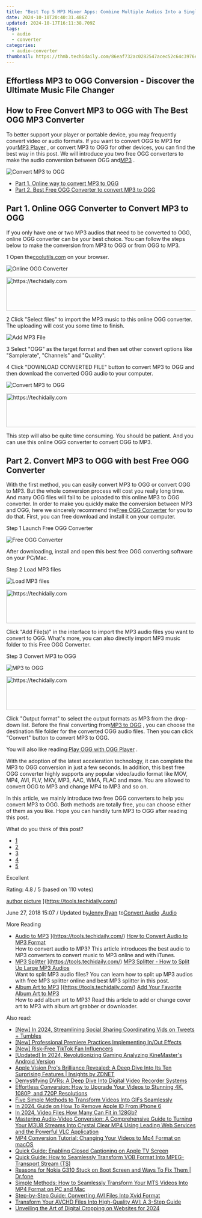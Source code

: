 ```yaml
---
title: "Best Top 5 MP3 Mixer Apps: Combine Multiple Audios Into a Single File Easily"
date: 2024-10-10T20:40:31.486Z
updated: 2024-10-17T16:11:38.709Z
tags:
  - audio
  - converter
categories:
  - audio-converter
thumbnail: https://thmb.techidaily.com/86eaf732ac0282547acec52c64c3976ebfde5c25b2b266f861ae95d9b96270a9.jpg
---
```


## Effortless MP3 to OGG Conversion - Discover the Ultimate Music File Changer

## How to Free Convert MP3 to OGG with The Best OGG MP3 Converter

 To better support your player or portable device, you may frequently convert video or audio formats. If you want to convert OGG to MP3 for your[MP3 Player](https://tools.techidaily.com/) , or convert MP3 to OGG for other devices, you can find the best way in this post. We will introduce you two free OGG converters to make the audio conversion between OGG and[MP3](https://tools.techidaily.com/) .

![Convert MP3 to OGG](https://www.aiseesoft.com/images/free-video-converter/mp3-to-ogg.jpg)

* [Part 1. Online way to convert MP3 to OGG](https://tools.techidaily.com/)
* [Part 2. Best Free OGG Converter to convert MP3 to OGG](https://tools.techidaily.com/)

## Part 1\. Online OGG Converter to Convert MP3 to OGG

 If you only have one or two MP3 audios that need to be converted to OGG, online OGG converter can be your best choice. You can follow the steps below to make the conversion from MP3 to OGG or from OGG to MP3.

1 Open the[coolutils.com](https://www.coolutils.com/Online/Audio-Converter/) on your browser.

![Online OGG Converter](https://www.aiseesoft.com/images/free-video-converter/coolutils.jpg)

<!-- affiliate ads begin -->
<a href="https://unicoeye.pxf.io/c/5597632/2134238/18498" target="_top" id="2134238">
  <img src="//a.impactradius-go.com/display-ad/18498-2134238" border="0" alt="https://techidaily.com" width="728" height="90"/>
</a>
<img height="0" width="0" src="https://unicoeye.pxf.io/i/5597632/2134238/18498" style="position:absolute;visibility:hidden;" border="0" />
<!-- affiliate ads end -->

2 Click "Select files" to import the MP3 music to this online OGG converter. The uploading will cost you some time to finish.

![Add MP3 File](https://www.aiseesoft.com/images/free-video-converter/upload-ogg.jpg)

3 Select "OGG" as the target format and then set other convert options like "Samplerate", "Channels" and "Quality".

4 Click "DOWNLOAD CONVERTED FILE" button to convert MP3 to OGG and then download the converted OGG audio to your computer.

![Convert MP3 to OGG](https://www.aiseesoft.com/images/free-video-converter/ready-to-convert.jpg)

<!-- affiliate ads begin -->
<a href="https://appsumo.8odi.net/c/5597632/2052063/7443" target="_top" id="2052063">
  <img src="//a.impactradius-go.com/display-ad/7443-2052063" border="0" alt="https://techidaily.com" width="728" height="90"/>
</a>
<img height="0" width="0" src="https://appsumo.8odi.net/i/5597632/2052063/7443" style="position:absolute;visibility:hidden;" border="0" />
<!-- affiliate ads end -->

 This step will also be quite time consuming. You should be patient. And you can use this online OGG converter to convert OGG to MP3.

## Part 2\. Convert MP3 to OGG with best Free OGG Converter

 With the first method, you can easily convert MP3 to OGG or convert OGG to MP3\. But the whole conversion process will cost you really long time. And many OGG files will fail to be uploaded to this online MP3 to OGG converter. In order to make you quickly make the conversion between MP3 and OGG, here we sincerely recommend the[Free OGG Converter](https://tools.techidaily.com/aiseesoft/video-converter-ultimate/) for you to do that. First, you can free download and install it on your computer.

[](https://secure.2checkout.com/order/cart.php?PRODS=4575878&QTY=1&AFFILIATE=108875) [](https://secure.2checkout.com/order/cart.php?PRODS=4594445&QTY=1&AFFILIATE=108875)

Step 1 Launch Free OGG Converter

![Free OGG Converter](https://www.aiseesoft.com/images/free-video-converter/interface.jpg)

 After downloading, install and open this best free OGG converting software on your PC/Mac.

Step 2 Load MP3 files

![Load MP3 files](https://www.aiseesoft.com/images/free-video-converter/add-mp3-files.jpg)

<!-- affiliate ads begin -->
<a href="https://appsumo.8odi.net/c/5597632/2094418/7443" target="_top" id="2094418">
  <img src="//a.impactradius-go.com/display-ad/7443-2094418" border="0" alt="https://techidaily.com" width="728" height="90"/>
</a>
<img height="0" width="0" src="https://appsumo.8odi.net/i/5597632/2094418/7443" style="position:absolute;visibility:hidden;" border="0" />
<!-- affiliate ads end -->

 Click "Add File(s)" in the interface to import the MP3 audio files you want to convert to OGG. What's more, you can also directly import MP3 music folder to this Free OGG Converter.

Step 3 Convert MP3 to OGG

![MP3 to OGG](https://www.aiseesoft.com/images/free-video-converter/ogg-format.jpg)

<!-- affiliate ads begin -->
<a href="https://ephamedtechinc.pxf.io/c/5597632/2136612/26400" target="_top" id="2136612">
  <img src="//a.impactradius-go.com/display-ad/26400-2136612" border="0" alt="https://techidaily.com" width="728" height="90"/>
</a>
<img height="0" width="0" src="https://ephamedtechinc.pxf.io/i/5597632/2136612/26400" style="position:absolute;visibility:hidden;" border="0" />
<!-- affiliate ads end -->

 Click "Output format" to select the output formats as MP3 from the drop-down list. Before the final converting from[MP3 to OGG](https://tools.techidaily.com/) , you can choose the destination file folder for the converted OGG audio files. Then you can click "Convert" button to convert MP3 to OGG.

 You will also like reading:[Play OGG with OGG Player](https://tools.techidaily.com/) .

 With the adoption of the latest acceleration technology, it can complete the MP3 to OGG conversion in just a few seconds. In addition, this best free OGG converter highly supports any popular video/audio format like MOV, MP4, AVI, FLV, MKV, MP3, AAC, WMA, FLAC and more. You are allowed to convert OGG to MP3 and change MP4 to MP3 and so on.

 In this article, we mainly introduce two free OGG converters to help you convert MP3 to OGG. Both methods are totally free, you can choose either of them as you like. Hope you can handily turn MP3 to OGG after reading this post.

What do you think of this post?

* [1](https://tools.techidaily.com/)
* [2](https://tools.techidaily.com/)
* [3](https://tools.techidaily.com/)
* [4](https://tools.techidaily.com/)
* [5](https://tools.techidaily.com/)

Excellent

Rating: 4.8 / 5 (based on 110 votes)

[author picture](https://www.aiseesoft.com/images/author/jenny.png) ](https://tools.techidaily.com/)

 June 27, 2018 15:07 / Updated by[Jenny Ryan](https://tools.techidaily.com/) to[Convert Audio](https://tools.techidaily.com/) ,[Audio](https://tools.techidaily.com/)

More Reading

* [Audio to MP3](https://www.aiseesoft.com/images/more-reading/convert-audio-to-mp3-s.jpg) ](https://tools.techidaily.com/) [How to Convert Audio to MP3 Format](https://tools.techidaily.com/)  
 How to convert audio to MP3? This article introduces the best audio to MP3 converters to convert music to MP3 online and with iTunes.
* [MP3 Splitter](https://www.aiseesoft.com/images/more-reading/mp3-splitter-s.jpg) ](https://tools.techidaily.com/) [MP3 Splitter - How to Split Up Large MP3 Audios](https://tools.techidaily.com/)  
 Want to split MP3 audio files? You can learn how to split up MP3 audios with free MP3 splitter online and best MP3 splitter in this post.
* [Album Art to MP3](https://www.aiseesoft.com/images/more-reading/add-album-art-to-mp3-s.jpg) ](https://tools.techidaily.com/) [Add Your Favorite Album Art to MP3](https://tools.techidaily.com/)  
 How to add album art to MP3? Read this article to add or change cover art to MP3 with album art grabber or downloader.

<ins class="adsbygoogle"
     style="display:block"
     data-ad-format="autorelaxed"
     data-ad-client="ca-pub-7571918770474297"
     data-ad-slot="1223367746"></ins>

<ins class="adsbygoogle"
     style="display:block"
     data-ad-client="ca-pub-7571918770474297"
     data-ad-slot="8358498916"
     data-ad-format="auto"
     data-full-width-responsive="true"></ins>

<span class="atpl-alsoreadstyle">Also read:</span>
<div><ul>
<li><a href="https://twitter-videos.techidaily.com/new-in-2024-streamlining-social-sharing-coordinating-vids-on-tweets-plus-tumbles/"><u>[New] In 2024, Streamlining Social Sharing Coordinating Vids on Tweets + Tumbles</u></a></li>
<li><a href="https://extra-skills.techidaily.com/new-professional-premiere-practices-implementing-inout-effects/"><u>[New] Professional Premiere Practices Implementing In/Out Effects</u></a></li>
<li><a href="https://tiktok-clips.techidaily.com/new-risk-free-tiktok-fan-influencers/"><u>[New] Risk-Free TikTok Fan Influencers</u></a></li>
<li><a href="https://article-helps.techidaily.com/updated-in-2024-revolutionizing-gaming-analyzing-kinemasters-android-version/"><u>[Updated] In 2024, Revolutionizing Gaming Analyzing KineMaster's Android Version</u></a></li>
<li><a href="https://tech-hub.techidaily.com/apple-vision-pros-brilliance-revealed-a-deep-dive-into-its-ten-surprising-features-insights-by-zdnet/"><u>Apple Vision Pro's Brilliance Revealed: A Deep Dive Into Its Ten Surprising Features | Insights by ZDNET</u></a></li>
<li><a href="https://technical-tips.techidaily.com/demystifying-dvrs-a-deep-dive-into-digital-video-recorder-systems/"><u>Demystifying DVRs: A Deep Dive Into Digital Video Recorder Systems</u></a></li>
<li><a href="https://media-tips.techidaily.com/effortless-conversion-how-to-upgrade-your-videos-to-stunning-4k-1080p-and-720p-resolutions/"><u>Effortless Conversion: How to Upgrade Your Videos to Stunning 4K, 1080P, and 720P Resolutions</u></a></li>
<li><a href="https://media-tips.techidaily.com/five-simple-methods-to-transform-videos-into-gifs-seamlessly/"><u>Five Simple Methods to Transform Videos Into GIFs Seamlessly</u></a></li>
<li><a href="https://apple-account.techidaily.com/in-2024-guide-on-how-to-remove-apple-id-from-iphone-6-by-drfone-ios/"><u>In 2024, Guide on How To Remove Apple ID From iPhone 6</u></a></li>
<li><a href="https://vp-tips.techidaily.com/in-2024-video-files-how-many-can-fit-in-128gb/"><u>In 2024, Video Files How Many Can Fit in 128Gb?</u></a></li>
<li><a href="https://media-tips.techidaily.com/mastering-audio-video-conversion-a-comprehensive-guide-to-turning-your-m3u8-streams-into-crystal-clear-mp4-using-leading-web-services-and-the-powerful-vlc-a2/"><u>Mastering Audio-Video Conversion: A Comprehensive Guide to Turning Your M3U8 Streams Into Crystal Clear MP4 Using Leading Web Services and the Powerful VLC Application</u></a></li>
<li><a href="https://media-tips.techidaily.com/mp4-conversion-tutorial-changing-your-videos-to-mp4-format-on-macos/"><u>MP4 Conversion Tutorial: Changing Your Videos to Mp4 Format on macOS</u></a></li>
<li><a href="https://media-tips.techidaily.com/quick-guide-enabling-closed-captioning-on-apple-tv-screen/"><u>Quick Guide: Enabling Closed Captioning on Apple TV Screen</u></a></li>
<li><a href="https://media-tips.techidaily.com/quick-guide-how-to-seamlessly-transform-vob-format-into-mpeg-transport-stream-ts/"><u>Quick Guide: How to Seamlessly Transform VOB Format Into MPEG-Transport Stream (TS)</u></a></li>
<li><a href="https://fix-guide.techidaily.com/reasons-for-nokia-g310-stuck-on-boot-screen-and-ways-to-fix-them-drfone-by-drfone-fix-android-problems-fix-android-problems/"><u>Reasons for Nokia G310 Stuck on Boot Screen and Ways To Fix Them | Dr.fone</u></a></li>
<li><a href="https://media-tips.techidaily.com/simple-methods-how-to-seamlessly-transform-your-mts-videos-into-mp4-format-on-pc-and-mac/"><u>Simple Methods: How to Seamlessly Transform Your MTS Videos Into MP4 Format on PC and Mac</u></a></li>
<li><a href="https://media-tips.techidaily.com/step-by-step-guide-converting-avi-files-into-xvid-format/"><u>Step-by-Step Guide: Converting AVI Files Into Xvid Format</u></a></li>
<li><a href="https://media-tips.techidaily.com/transform-your-avchd-files-into-high-quality-avi-a-3-step-guide/"><u>Transform Your AVCHD Files Into High-Quality AVI: A 3-Step Guide</u></a></li>
<li><a href="https://some-approaches.techidaily.com/unveiling-the-art-of-digital-cropping-on-websites-for-2024/"><u>Unveiling the Art of Digital Cropping on Websites for 2024</u></a></li>
</ul></div>

